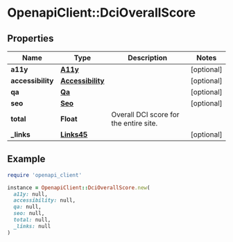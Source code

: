 # OpenapiClient::DciOverallScore

## Properties

| Name | Type | Description | Notes |
| ---- | ---- | ----------- | ----- |
| **a11y** | [**A11y**](A11y.md) |  | [optional] |
| **accessibility** | [**Accessibility**](Accessibility.md) |  | [optional] |
| **qa** | [**Qa**](Qa.md) |  | [optional] |
| **seo** | [**Seo**](Seo.md) |  | [optional] |
| **total** | **Float** | Overall DCI score for the entire site. |  |
| **_links** | [**Links45**](Links45.md) |  | [optional] |

## Example

```ruby
require 'openapi_client'

instance = OpenapiClient::DciOverallScore.new(
  a11y: null,
  accessibility: null,
  qa: null,
  seo: null,
  total: null,
  _links: null
)
```

